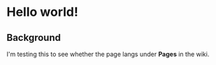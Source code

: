 # Hello world!

## Background

I'm testing this to see whether the page langs under **Pages** in the wiki.
